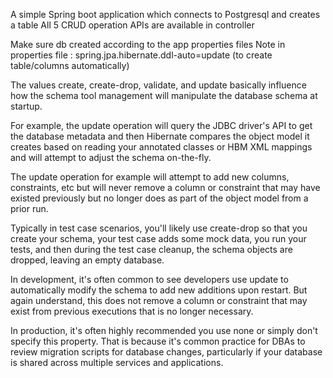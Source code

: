 A simple Spring boot application which connects to Postgresql and creates a table 
All 5 CRUD operation APIs are available in controller

Make sure db created according to the app properties files
Note in properties file : spring.jpa.hibernate.ddl-auto=update (to create table/columns automatically)


The values create, create-drop, validate, and update basically influence how the schema tool management will manipulate the database schema at startup.

For example, the update operation will query the JDBC driver's API to get the database metadata and then Hibernate compares the object model it creates based on reading your annotated classes or HBM XML mappings and will attempt to adjust the schema on-the-fly.

The update operation for example will attempt to add new columns, constraints, etc but will never remove a column or constraint that may have existed previously but no longer does as part of the object model from a prior run.

Typically in test case scenarios, you'll likely use create-drop so that you create your schema, your test case adds some mock data, you run your tests, and then during the test case cleanup, the schema objects are dropped, leaving an empty database.

In development, it's often common to see developers use update to automatically modify the schema to add new additions upon restart. But again understand, this does not remove a column or constraint that may exist from previous executions that is no longer necessary.

In production, it's often highly recommended you use none or simply don't specify this property. That is because it's common practice for DBAs to review migration scripts for database changes, particularly if your database is shared across multiple services and applications.